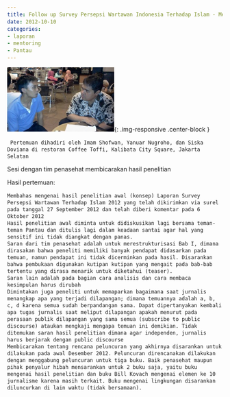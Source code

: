 ```yaml
---
title: Follow up Survey Persepsi Wartawan Indonesia Terhadap Islam - Mentoring 10 Oktober 2012
date: 2012-10-10
categories:
- laporan
- mentoring
- Pantau
---
```


![250px-Oktober_10_2012_CMB_Konsultasi_Pantau_dengan_Yanuar_Nu.jpg](/_uploads/250px-Oktober_10_2012_CMB_Konsultasi_Pantau_dengan_Yanuar_Nu.jpg){: .img-responsive .center-block }

     Pertemuan dihadiri oleh Imam Shofwan, Yanuar Nugroho, dan Siska Doviana di restoran Coffee Toffi, Kalibata City Square, Jakarta Selatan

Sesi dengan tim penasehat membicarakan hasil penelitian

Hasil pertemuan:

    Membahas mengenai hasil penelitian awal (konsep) Laporan Survey Persepsi Wartawan Terhadap Islam 2012 yang telah dikirimkan via surel pada tanggal 27 September 2012 dan telah diberi komentar pada 6 Oktober 2012
    Hasil penelitian awal diminta untuk didiskusikan lagi bersama teman-teman Pantau dan ditulis lagi dalam keadaan santai agar hal yang sensitif ini tidak diangkat dengan panas.
    Saran dari tim penasehat adalah untuk merestrukturisasi Bab I, dimana dirasakan bahwa peneliti memiliki banyak pendapat didasarkan pada temuan, namun pendapat ini tidak dicerminkan pada hasil. Disarankan bahwa pembukaan digunakan kutipan kutipan yang mengait pada bab-bab tertentu yang dirasa menarik untuk diketahui (teaser).
    Saran lain adalah pada bagian cara analisis dan cara membaca kesimpulan harus dirubah
    Dimintakan juga peneliti untuk memaparkan bagaimana saat jurnalis menangkap apa yang terjadi dilapangan; dimana temuannya adalah a, b, c, d karena semua sudah berpandangan sama. Dapat dipertanyakan kembali apa tugas jurnalis saat meliput dilapangan apakah menurut pada perasaan publik dilapangan yang sama semua (subscribe to public discourse) ataukan mengkaji mengapa temuan ini demikian. Tidak ditemukan saran hasil penelitian dimana agar independen, jurnalis harus berjarak dengan public discourse
    Membicarakan tentang rencana peluncuran yang akhirnya disarankan untuk dilakukan pada awal Desember 2012. Peluncuran direncanakan dilakukan dengan menggabung peluncuran untuk tiga buku. Baik penasehat maupun pihak penyalur hibah mensarankan untuk 2 buku saja, yaitu buku mengenai hasil penelitian dan buku Bill Kovach mengenai elemen ke 10 jurnalisme karena masih terkait. Buku mengenai lingkungan disarankan diluncurkan di lain waktu (tidak bersamaan). 



